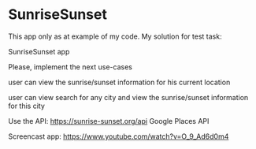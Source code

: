 # SunriseSunset
This app only as at example of my code. My solution for test task:

SunriseSunset app

Please, implement the next use-cases

user can view the sunrise/sunset information for his current location

user can view search for any city and view the sunrise/sunset information for this city

Use the API: https://sunrise-sunset.org/api Google Places API

Screencast app: https://www.youtube.com/watch?v=O_9_Ad6d0m4
